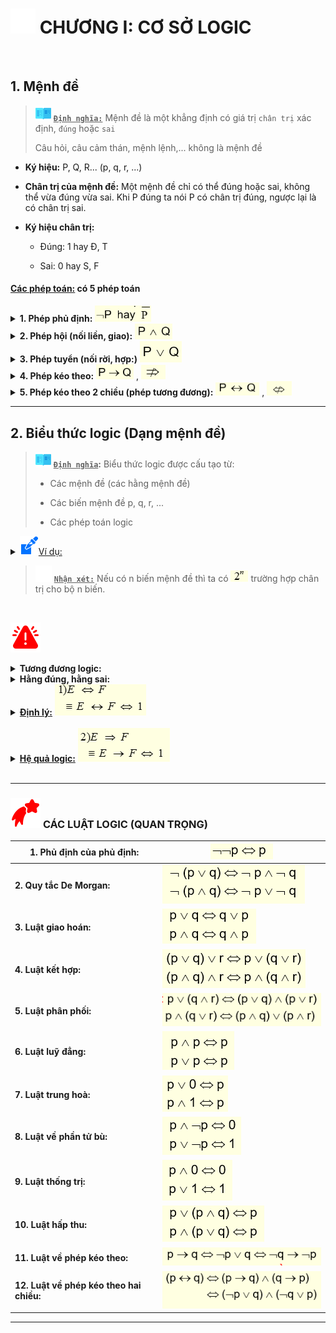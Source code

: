 # <img src="https://raw.githubusercontent.com/nhttruc/Image/master/2021/03/18-20-00-33-icons8_panda_60px.png" width="40"> CHƯƠNG I: CƠ SỞ LOGIC

<br>

## 1. Mệnh đề

> <img src="https://raw.githubusercontent.com/nhttruc/Image/master/2021/03/18-20-03-13-icons8_study_48px_1.png" width="25"> **<u>`Định nghĩa:`</u>** Mệnh đề là một khẳng định có giá trị `chân trị` xác định, `đúng` hoặc `sai`
> 
> Câu hỏi, câu cảm thán, mệnh lệnh,... không là mệnh đề

* **Ký hiệu:** P, Q, R... (p, q, r, ...)

* **Chân trị của mệnh đề:** Một mệnh đề chỉ có thể đúng hoặc sai, không thể vừa đúng vừa sai. Khi P đúng ta nói P có chân trị đúng, ngược lại là có chân trị sai.

* **Ký hiệu chân trị:** 
  
  * Đúng: 1 hay Đ, T
  
  * Sai: 0 hay S, F

#### <u>Các phép toán:</u> có 5 phép toán

<details>
  <summary>
   <b>1. Phép phủ định:</b> <img src="https://raw.githubusercontent.com/nhttruc/Image/master/2021/03/18-20-04-46-githubimg_phep_phu.PNG" width="90"> </summary>

 <u>Bảng chân trị: </u>

  ![bang_chan_tri_phep_phu.PNG](https://raw.githubusercontent.com/nhttruc/Image/master/2021/03/18-20-06-58-bang_chan_tri_phep_phu.PNG)

</details>

<details>
  <summary>
  <b>2. Phép hội (nối liền, giao):</b> <img src="https://raw.githubusercontent.com/nhttruc/Image/master/2021/03/18-20-07-21-phep_giao.PNG" width="60">
  </summary>

   <u>Bảng chân trị:</u>

   ![bang_chan_tri_phep_giao.PNG](https://raw.githubusercontent.com/nhttruc/Image/master/2021/03/18-20-07-46-bang_chan_tri_phep_giao.PNG)

</details>

<details>
  <summary>
  <b>3. Phép tuyển (nối rời, hợp:)</b> <img src="https://raw.githubusercontent.com/nhttruc/Image/master/2021/03/18-20-08-35-phep_hop.PNG" widtdh="20">
  </summary>

   <u>Bảng chân trị:</u>

   ![bang_chan_tri_phep_giao.PNG](https://raw.githubusercontent.com/nhttruc/Image/master/2021/03/18-20-08-58-bang_chan_tri_phep_hop.PNG)

</details>

<details>
  <summary>
  <b>4. Phép kéo theo:</b> <img src="https://raw.githubusercontent.com/nhttruc/Image/master/2021/03/18-20-09-23-phep_keo_theo.PNG" width="60"> , <img src="https://raw.githubusercontent.com/nhttruc/Image/master/2021/03/18-20-09-35-luu_y_phep_keo_theo.PNG" >
  </summary>

   <u>Bảng chân trị:</u>

   ![bang_chan_tri_phep_giao.PNG](https://raw.githubusercontent.com/nhttruc/Image/master/2021/03/18-20-10-09-bang_chan_tri_phep_keo_theo.PNG)

</details>

<details>
  <summary>
  <b>5. Phép kéo theo 2 chiều (phép tương đương):</b> <img src="https://raw.githubusercontent.com/nhttruc/Image/master/2021/03/18-20-10-55-phep_tuong-duong.PNG" width="70"> , <img src="https://raw.githubusercontent.com/nhttruc/Image/master/2021/03/18-20-11-15-luu_y_phep_tuong_duong.PNG" width="40">
  </summary>

   <u>Bảng chân trị:</u>

   ![bang_chan_tri_phep_giao.PNG](https://raw.githubusercontent.com/nhttruc/Image/master/2021/03/18-20-11-55-bang_chan_tri_phep_tuong_duong.PNG)

</details>

----

## 2. Biểu thức logic (Dạng mệnh đề)

> <img src="https://raw.githubusercontent.com/nhttruc/Image/master/2021/03/18-20-03-13-icons8_study_48px_1.png" width="25"> **<u>`Định nghĩa`</u>:** Biểu thức logic được cấu tạo từ: 
> 
> * Các mệnh đề (các hằng mệnh đề)
> 
> * Các biến mệnh đề p, q, r, ...
> 
> * Các phép toán logic

<details>
  <summary>
  <u><img src="https://raw.githubusercontent.com/nhttruc/Image/master/2021/03/18-22-01-21-icons8_example_50px.png" width="30">Ví dụ:</u>
  </summary>

  ![vd_bieu_thuc_logic.PNG](https://raw.githubusercontent.com/nhttruc/Image/master/2021/03/18-20-12-14-vd_bieu_thuc_logic.PNG)

</details>

> ![icons8_quote_26px.png](https://raw.githubusercontent.com/nhttruc/Image/master/2021/03/18-22-08-45-icons8_quote_26px.png) **<u>`Nhận xét:`</u>** Nếu có n biến mệnh đề thì ta có ![so_truong_hop.PNG](https://raw.githubusercontent.com/nhttruc/Image/master/2021/03/18-20-12-37-so_truong_hop.PNG) trường hợp chân trị cho bộ n biến.

<br>

![icons8_high_risk_48px_1.png](https://raw.githubusercontent.com/nhttruc/Image/master/2021/03/18-20-13-46-icons8_high_risk_48px_1.png)

<details>
  <summary>
    <b>Tương đương logic:</b>
  </summary>

* Hai biểu thức logic E và F được gọi là tương đương logic nếu chúng có `cùng bảng chân trị`
  
  Ký hiệu: ![ky_hieu_tuong_duong_logic.PNG](https://raw.githubusercontent.com/nhttruc/Image/master/2021/03/18-20-14-19-ky_hieu_tuong_duong_logic.PNG)

</details>

<details>
  <summary>
   <b>Hằng đúng, hằng sai:</b>
  </summary>

* Biểu thức logic E được gọi là hằng đúng nếu chân trị của các biến mệnh đề có trong E `luôn bằng 1`. Nói cách khác, E là hằng đúng khi ![dieu_kien_hang_dung.PNG](https://raw.githubusercontent.com/nhttruc/Image/master/2021/03/18-20-14-38-dieu_kien_hang_dung.PNG)

* Tương tự, E là hằng sai khi ![dieu_kien_hang_sai.PNG](https://raw.githubusercontent.com/nhttruc/Image/master/2021/03/18-20-14-49-dieu_kien_hang_sai.PNG)

</details>

<details>
  <summary>
  <b><u>Định lý:</u></b> <img src="https://raw.githubusercontent.com/nhttruc/Image/master/2021/03/18-20-15-04-1.PNG">
  </summary>

>  Hai biểu thức logic E và F tương đương với nhau khi và chỉ khi ![e_tuong_duong_f.PNG](https://raw.githubusercontent.com/nhttruc/Image/master/2021/03/18-20-16-47-e_tuong_duong_f.PNG) là hằng đúng

</details>

<br>

<details>
  <summary>
  <b><u>Hệ quả logic:</u></b> <img src="https://raw.githubusercontent.com/nhttruc/Image/master/2021/03/18-20-17-09-2.PNG">
  </summary>

> F được gọi là hệ quả logic của E nếu ![e_keo_theo_f.PNG](https://raw.githubusercontent.com/nhttruc/Image/master/2021/03/18-20-17-31-e_keo_theo_f.PNG) là hằng đúng
> 
> <u>Ký hiệu:</u> ![ky_hieu_he_qua_logic.PNG](https://raw.githubusercontent.com/nhttruc/Image/master/2021/03/18-20-17-50-ky_hieu_he_qua_logic.PNG)

</details>

<br>

---

### ![icons8_star_of_bethlehem_48px_3.png](https://raw.githubusercontent.com/nhttruc/Image/master/2021/03/18-20-18-41-icons8_star_of_bethlehem_48px_3.png) **CÁC LUẬT LOGIC** (QUAN TRỌNG)

| 1. Phủ định của phủ định:                | <img src="https://raw.githubusercontent.com/nhttruc/Image/master/2021/03/18-20-19-29-phu_dinh_cua_phu_dinh.PNG">         |
| ---------------------------------------- | ------------------------------------------------------------------------------------------------------------------------ |
| **2. Quy tắc De Morgan:**                | <img src="https://raw.githubusercontent.com/nhttruc/Image/master/2021/03/18-20-22-26-De_Morgan.PNG">                     |
| **3. Luật giao hoán:**                   | <img src="https://raw.githubusercontent.com/nhttruc/Image/master/2021/03/18-20-23-56-Luat_giao_hoan.PNG">                |
| **4. Luật kết hợp:**                     | <img src="https://raw.githubusercontent.com/nhttruc/Image/master/2021/03/18-20-24-54-Luat_ket_hop.PNG">                  |
| **5. Luật phân phối:**                   | <img src="https://raw.githubusercontent.com/nhttruc/Image/master/2021/03/18-20-26-51-Luat_phan_phoi.PNG">                |
| **6. Luật luỹ đẳng:**                    | <img src="https://raw.githubusercontent.com/nhttruc/Image/master/2021/03/18-20-27-44-Luat_luy_dang.PNG">                 |
| **7. Luật trung hoà:**                   | <img src="https://raw.githubusercontent.com/nhttruc/Image/master/2021/03/18-20-28-19-Luat_trung_hoa.PNG">                |
| **8. Luật về phần tử bù:**               | <img src="https://raw.githubusercontent.com/nhttruc/Image/master/2021/03/18-20-29-22-Luat_ve_phan_tu_bu.PNG">            |
| **9. Luật thống trị:**                   | <img src="https://raw.githubusercontent.com/nhttruc/Image/master/2021/03/18-20-30-21-Luat_thong_tri.PNG">                |
| **10. Luật hấp thu:**                    | <img src="https://raw.githubusercontent.com/nhttruc/Image/master/2021/03/18-20-31-03-Luat_hap_thu.PNG">                  |
| **11. Luật về phép kéo theo:**           | <img src="https://raw.githubusercontent.com/nhttruc/Image/master/2021/03/18-20-33-44-Luat_ve_phep_keo_theo.PNG">         |
| **12. Luật về phép kéo theo hai chiều:** | <img src="https://raw.githubusercontent.com/nhttruc/Image/master/2021/03/18-20-36-01-Luat_ve_phep_keo_theo_2_chieu.PNG"> |



---